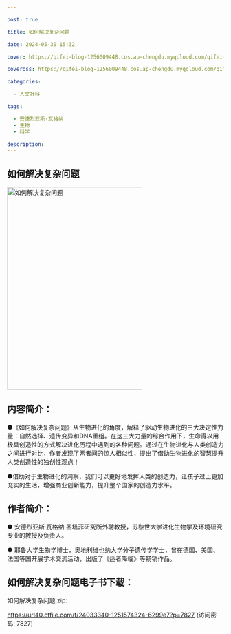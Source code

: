 ```yaml
---

post: true

title: 如何解决复杂问题

date: 2024-05-30 15:32

cover: https://qifei-blog-1256009448.cos.ap-chengdu.myqcloud.com/qifei-blog/s33849862.jpg

coveross: https://qifei-blog-1256009448.cos.ap-chengdu.myqcloud.com/qifei-blog/s33849862.jpg

categories:

  - 人文社科

tags:

  - 安德烈亚斯·瓦格纳
  - 生物
  - 科学

description:
---
```


## 如何解决复杂问题

<img alt="如何解决复杂问题" class="aligncenter loading" data-was-processed="true" decoding="async" fetchpriority="high" height="471" src="https://qifei-blog-1256009448.cos.ap-chengdu.myqcloud.com/qifei-blog/s33849862.jpg" style="cursor: zoom-in;" width="314"/>

## 内容简介：

●《如何解决复杂问题》从生物进化的角度，解释了驱动生物进化的三大决定性力量：自然选择、遗传变异和DNA重组。在这三大力量的综合作用下，生命得以用极具创造性的方式解决进化历程中遇到的各种问题。通过在生物进化与人类创造力之间进行对比，作者发现了两者间的惊人相似性，提出了借助生物进化的智慧提升人类创造性的独创性观点！

●借助对于生物进化的洞察，我们可以更好地发挥人类的创造力，让孩子过上更加充实的生活，增强商业创新能力，提升整个国家的创造力水平。

## 作者简介：

● 安德烈亚斯·瓦格纳 圣塔菲研究所外聘教授，苏黎世大学进化生物学及环境研究专业的教授及负责人。

● 耶鲁大学生物学博士，奥地利维也纳大学分子遗传学学士，曾在德国、美国、法国等国开展学术交流活动，出版了《适者降临》等畅销作品。

## 如何解决复杂问题电子书下载：

如何解决复杂问题.zip: 

https://url40.ctfile.com/f/24033340-1251574324-6299e7?p=7827 (访问密码: 7827)
